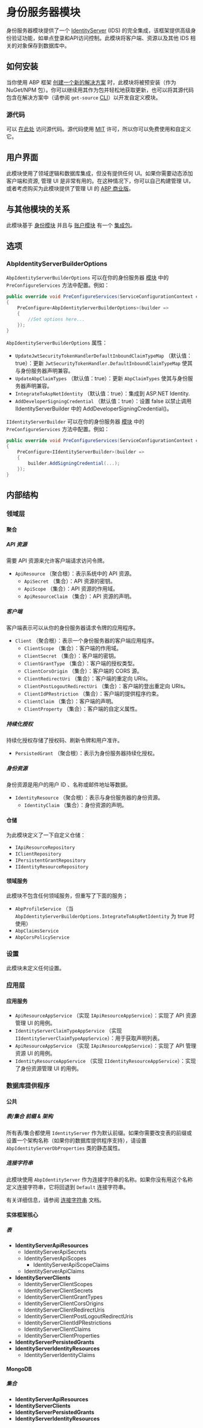 # 身份服务器模块

身份服务器模块提供了一个 [IdentityServer](https://github.com/IdentityServer/IdentityServer4) (IDS) 的完全集成，该框架提供高级身份验证功能，如单点登录和API访问控制。此模块将客户端、资源以及其他 IDS 相关的对象保存到数据库中。

## 如何安装

当你使用 ABP 框架 [创建一个新的解决方案](https://abp.io/get-started) 时，此模块将被预安装（作为 NuGet/NPM 包）。你可以继续用其作为包并轻松地获取更新，也可以将其源代码包含在解决方案中（请参阅 `get-source` [CLI](../CLI.md)）以开发自定义模块。

### 源代码

可以 [在此处](https://github.com/abpframework/abp/tree/dev/modules/identityserver) 访问源代码。源代码使用 [MIT](https://choosealicense.com/licenses/mit/) 许可，所以你可以免费使用和自定义它。

## 用户界面

此模块使用了领域逻辑和数据库集成，但没有提供任何 UI。如果你需要动态添加客户端和资源, 管理 UI 是非常有用的。在这种情况下，你可以自己构建管理 UI，或者考虑购买为此模块提供了管理 UI 的 [ABP 商业版](https://commercial.abp.io/)。

## 与其他模块的关系

此模块基于 [身份模块](Identity.md) 并且与 [账户模块](Account.md) 有一个 [集成包](https://www.nuget.org/packages/Volo.Abp.Account.Web.IdentityServer)。

## 选项

### AbpIdentityServerBuilderOptions

`AbpIdentityServerBuilderOptions` 可以在你的身份服务器 [模块](https://docs.abp.io/en/abp/latest/Module-Development-Basics) 中的 `PreConfigureServices` 方法中配置。例如：

````csharp
public override void PreConfigureServices(ServiceConfigurationContext context)
{
	PreConfigure<AbpIdentityServerBuilderOptions>(builder =>
	{
    	//Set options here...		
	});
}
````

`AbpIdentityServerBuilderOptions` 属性：

* `UpdateJwtSecurityTokenHandlerDefaultInboundClaimTypeMap` （默认值：true）：更新 `JwtSecurityTokenHandler.DefaultInboundClaimTypeMap` 使其与身份服务器声明兼容。
* `UpdateAbpClaimTypes` （默认值：true）：更新 `AbpClaimTypes` 使其与身份服务器声明兼容。
* `IntegrateToAspNetIdentity` （默认值：true）：集成到 ASP.NET Identity.
* `AddDeveloperSigningCredential` （默认值：true）：设置 false 以禁止调用 IIdentityServerBuilder 中的 AddDeveloperSigningCredential()。

`IIdentityServerBuilder` 可以在你的身份服务器 [模块](https://docs.abp.io/en/abp/latest/Module-Development-Basics) 中的 `PreConfigureServices` 方法中配置。例如：

````csharp
public override void PreConfigureServices(ServiceConfigurationContext context)
{
	PreConfigure<IIdentityServerBuilder>(builder =>
	{
    	builder.AddSigningCredential(...);	
	});
}
````

## 内部结构

### 领域层

#### 聚合

##### API 资源

需要 API 资源来允许客户端请求访问令牌。

* `ApiResource` （聚合根）：表示系统中的 API 资源。
  * `ApiSecret` （集合）：API 资源的密钥。
  * `ApiScope` （集合）：API 资源的作用域。
  * `ApiResourceClaim` （集合）：API 资源的声明。

##### 客户端

客户端表示可以从你的身份服务器请求令牌的应用程序。

* `Client` （聚合根）：表示一个身份服务器的客户端应用程序。
  * `ClientScope` （集合）：客户端的作用域。
  * `ClientSecret` （集合）：客户端的密钥。
  * `ClientGrantType` （集合）：客户端的授权类型。
  * `ClientCorsOrigin` （集合）：客户端的 CORS 源。
  * `ClientRedirectUri` （集合）：客户端的重定向 URIs。
  * `ClientPostLogoutRedirectUri` （集合）：客户端的登出重定向 URIs。
  * `ClientIdPRestriction` （集合）：客户端的提供程序约束。
  * `ClientClaim` （集合）：客户端的声明。
  * `ClientProperty` （集合）：客户端的自定义属性。

##### 持续化授权

持续化授权存储了授权码、刷新令牌和用户准许。

* `PersistedGrant` （聚合根）：表示为身份服务器持续化授权。

##### 身份资源

身份资源是用户的用户 ID 、名称或邮件地址等数据。

* `IdentityResource` （聚合根）：表示与身份服务器的身份资源。
  * `IdentityClaim` （集合）：身份资源的声明。

#### 仓储

为此模块定义了一下自定义仓储：

* `IApiResourceRepository`
* `IClientRepository`
* `IPersistentGrantRepository`
* `IIdentityResourceRepository`

#### 领域服务

此模块不包含任何领域服务，但重写了下面的服务；

* `AbpProfileService` （当 `AbpIdentityServerBuilderOptions.IntegrateToAspNetIdentity` 为 true 时使用）
* `AbpClaimsService`
* `AbpCorsPolicyService`

### 设置

此模块未定义任何设置。

### 应用层

#### 应用服务

* `ApiResourceAppService` （实现 `IApiResourceAppService`）：实现了 API 资源管理 UI 的用例。
* `IdentityServerClaimTypeAppService` （实现 `IIdentityServerClaimTypeAppService`）：用于获取声明列表。
* `ApiResourceAppService` （实现 `IApiResourceAppService`）：实现了 API 管理资源 UI 的用例。
* `IdentityResourceAppService` （实现 `IIdentityResourceAppService`）：实现了身份资源管理 UI 的用例。

### 数据库提供程序

#### 公共

##### 表/集合 前缀 & 架构

所有表/集合都使用 `IdentityServer` 作为默认前缀。如果你需要改变表的前缀或设置一个架构名称（如果你的数据库提供程序支持），请设置 `AbpIdentityServerDbProperties` 类的静态属性。

##### 连接字符串

此模块使用 `AbpIdentityServer` 作为连接字符串的名称。如果你没有用这个名称定义连接字符串，它将回退到 `Default` 连接字符串。

有关详细信息，请参阅 [连接字符串](https://docs.abp.io/en/abp/latest/Connection-Strings) 文档。

#### 实体框架核心

##### 表

* **IdentityServerApiResources**
  * IdentityServerApiSecrets
  * IdentityServerApiScopes
    * IdentityServerApiScopeClaims
  * IdentityServerApiClaims
* **IdentityServerClients**
  * IdentityServerClientScopes
  * IdentityServerClientSecrets
  * IdentityServerClientGrantTypes
  * IdentityServerClientCorsOrigins
  * IdentityServerClientRedirectUris
  * IdentityServerClientPostLogoutRedirectUris
  * IdentityServerClientIdPRestrictions
  * IdentityServerClientClaims
  * IdentityServerClientProperties
* **IdentityServerPersistedGrants**
* **IdentityServerIdentityResources**
  * IdentityServerIdentityClaims

#### MongoDB

##### 集合

* **IdentityServerApiResources**
* **IdentityServerClients**
* **IdentityServerPersistedGrants**
* **IdentityServerIdentityResources**